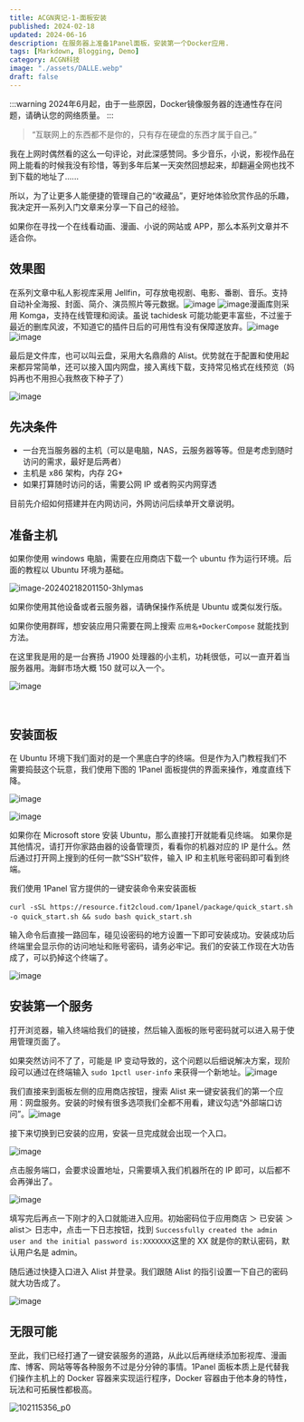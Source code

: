 ```yaml
---
title: ACGN爽记-1-面板安装
published: 2024-02-18
updated: 2024-06-16
description: 在服务器上准备1Panel面板，安装第一个Docker应用.
tags: [Markdown, Blogging, Demo]
category: ACGN科技
image: "./assets/DALLE.webp"
draft: false
---
```


:::warning
2024年6月起，由于一些原因，Docker镜像服务器的连通性存在问题，请确认您的网络质量。
:::

> “互联网上的东西都不是你的，只有存在硬盘的东西才属于自己。”


我在上网时偶然看的这么一句评论，对此深感赞同。多少音乐，小说，影视作品在网上能看的时候我没有珍惜，等到多年后某一天突然回想起来，却翻遍全网也找不到下载的地址了......

所以，为了让更多人能便捷的管理自己的“收藏品”，更好地体验欣赏作品的乐趣，我决定开一系列入门文章来分享一下自己的经验。

如果你在寻找一个在线看动画、漫画、小说的网站或 APP，那么本系列文章并不适合你。

## 效果图
在系列文章中私人影视库采用 Jellfin，可存放电视剧、电影、番剧、音乐。支持自动补全海报、封面、简介、演员照片等元数据。
​![image](assets/image-20240218202750-jry1ost.png)​
​![image](assets/image-20240218202922-4z2ndc7.png)​
漫画库则采用 Komga，支持在线管理和阅读。虽说 tachidesk 可能功能更丰富些，不过鉴于最近的删库风波，不知道它的插件日后的可用性有没有保障遂放弃。
​![image](assets/image-20240218204125-yggx7uq.png)
​![image](assets/image-20240218204158-o2p4kae.png)​

最后是文件库，也可以叫云盘，采用大名鼎鼎的 Alist。优势就在于配置和使用起来都异常简单，还可以接入国内网盘，接入离线下载，支持常见格式在线预览（妈妈再也不用担心我熬夜下种子了）

​![image](assets/image-20240218204435-iehtbp9.png)​

## 先决条件

* 一台充当服务器的主机（可以是电脑，NAS，云服务器等等。但是考虑到随时访问的需求，最好是后两者）
* 主机是 x86 架构，内存 2G+
* 如果打算随时访问的话，需要公网 IP 或者购买内网穿透

目前先介绍如何搭建并在内网访问，外网访问后续单开文章说明。

## 准备主机

如果你使用 windows 电脑，需要在应用商店下载一个 ubuntu 作为运行环境。后面的教程以 Ubuntu 环境为基础。

​![image-20240218201150-3hlymas](assets/image-20240218201150-3hlymas-20240218213827-paccrd9.png)​

如果你使用其他设备或者云服务器，请确保操作系统是 Ubuntu 或类似发行版。

如果你使用群晖，想安装应用只需要在网上搜索 `应用名+DockerCompose` ​就能找到方法。

在这里我是用的是一台赛扬 J1900 处理器的小主机，功耗很低，可以一直开着当服务器用。海鲜市场大概 150 就可以入一个。

​![image](assets/image-20240218205450-xeyj7xt.png)​

‍

## 安装面板

在 Ubuntu 环境下我们面对的是一个黑底白字的终端。但是作为入门教程我们不需要捣鼓这个玩意，我们使用下图的 1Panel 面板提供的界面来操作，难度直线下降。

​![image](assets/image-20240218205548-7refzqg.png)​

​![image](assets/image-20240218210347-rop1o34.png)​

如果你在 Microsoft store 安装 Ubuntu，那么直接打开就能看见终端。
如果你是其他情况，请打开你家路由器的设备管理页，看看你的机器对应的 IP 是什么。然后通过打开网上搜到的任何一款“SSH”软件，输入 IP 和主机账号密码即可看到终端。

我们使用 1Panel 官方提供的一键安装命令来安装面板

​`curl -sSL https://resource.fit2cloud.com/1panel/package/quick_start.sh -o quick_start.sh && sudo bash quick_start.sh`​

输入命令后直接一路回车，碰见设密码的地方设置一下即可安装成功。安装成功后终端里会显示你的访问地址和账号密码，请务必牢记。我们的安装工作现在大功告成了，可以扔掉这个终端了。

​![image](assets/image-20240218210734-k7t2id3.png)​

## 安装第一个服务

打开浏览器，输入终端给我们的链接，然后输入面板的账号密码就可以进入易于使用管理页面了。

如果突然访问不了了，可能是 IP 变动导致的，这个问题以后细说解决方案，现阶段可以通过在终端输入 `sudo 1pctl user-info` ​来获得一个新地址。![image](assets/image-20240218211012-55rw9qh.png)​

我们直接来到面板左侧的应用商店按钮，搜索 Alist 来一键安装我们的第一个应用：网盘服务。安装的时候有很多选项我们全都不用看，建议勾选“外部端口访问”。![image](assets/image-20240218211647-zyj1bx8.png)​

接下来切换到已安装的应用，安装一旦完成就会出现一个入口。

​![image](assets/image-20240218211826-4vpw957.png)​

点击服务端口，会要求设置地址，只需要填入我们机器所在的 IP 即可，以后都不会再弹出了。

​![image](assets/image-20240218212203-sreo6u8.png)​

填写完后再点一下刚才的入口就能进入应用。初始密码位于应用商店 ＞ 已安装 ＞alist＞ 日志中，点击一下日志按钮，找到 `Successfully created the admin user and the initial password is:XXXXXXX` ​这里的 XX 就是你的默认密码，默认用户名是 admin。

随后通过快捷入口进入 Alist 并登录。我们跟随 Alist 的指引设置一下自己的密码就大功告成了。

​![image](assets/image-20240218212319-g2xvu2r.png)​

## 无限可能

至此，我们已经打通了一键安装服务的道路，从此以后再继续添加影视库、漫画库、博客、网站等等各种服务不过是分分钟的事情。1Panel 面板本质上是代替我们操作主机上的 Docker 容器来实现运行程序，Docker 容器由于他本身的特性，玩法和可拓展性都极高。

​![102115356_p0](assets/102115356_p0-20240218212749-19f33g1.jpg)​

‍
